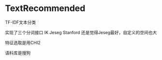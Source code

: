 # TextRecommended

TF-IDF文本分类

实现了三个分词接口
IK
Jeseg
Stanford
还是觉得Jeseg最好，自定义的空间也大

特征选取是用CHI2

语料库是搜狗
